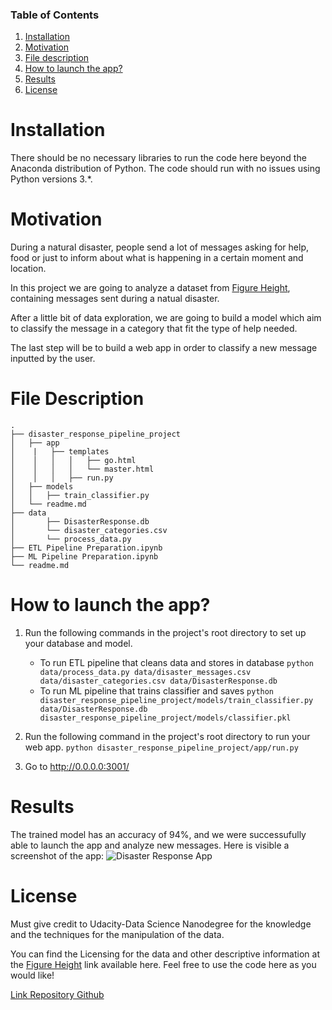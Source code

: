 ### Table of Contents

1. [ Installation ](#installation)
2. [ Motivation ](#motivation)
3. [ File description ](#file_desc)
4. [ How to launch the app? ](#launch_app)
5. [ Results ](#result)
6. [ License ](#license)

# Installation <a name="installation"></a>

There should be no necessary libraries to run the code here beyond the Anaconda distribution of Python. 
The code should run with no issues using Python versions 3.*.

# Motivation <a name="motivation"></a>

During a natural disaster, people send a lot of messages asking for help, food or just to inform about what is happening in a certain moment and location.

In this project we are going to analyze a dataset from [Figure Height](https://appen.com/), containing messages sent during a natual disaster.

After a little bit of data exploration, we are going to build a model which aim to classify the message in a category that fit the type of help needed.

The last step will be to build a web app in order to classify a new message inputted by the user.

# File Description <a name="file_desc"></a>

```
.
├── disaster_response_pipeline_project
│   ├── app
│    |   ├── templates
│    │   │   │   ├── go.html
│    │   │   │   └── master.html
│    │   │   ├── run.py
│   ├── models
│   │   ├── train_classifier.py
│   └── readme.md
├── data
│       ├── DisasterResponse.db
│       └── disaster_categories.csv
│       └── process_data.py
├── ETL Pipeline Preparation.ipynb
├── ML Pipeline Preparation.ipynb
└── readme.md

```

# How to launch the app? <a name="launch_app"></a>
1. Run the following commands in the project's root directory to set up your database and model.

    - To run ETL pipeline that cleans data and stores in database
        `python data/process_data.py data/disaster_messages.csv data/disaster_categories.csv data/DisasterResponse.db`
    - To run ML pipeline that trains classifier and saves
        `python disaster_response_pipeline_project/models/train_classifier.py data/DisasterResponse.db disaster_response_pipeline_project/models/classifier.pkl`

2. Run the following command in the project's root directory to run your web app.
    `python disaster_response_pipeline_project/app/run.py`

3. Go to http://0.0.0.0:3001/


# Results <a name="result"></a>
The trained model has an accuracy of 94%, and we were successufully able to launch the app and analyze new messages.
Here is visible a screenshot of the app:
![Disaster Response App](https://github.com/[thomasredz]/[Disaster-Response-Pipeline]/blob/[master]/image.jpg?raw=true)

# License <a name="license"></a>
Must give credit to Udacity-Data Science Nanodegree for the knowledge and the techniques for the manipulation of the data.

You can find the Licensing for the data and other descriptive information at the [Figure Height](https://appen.com/) link available here. 
Feel free to use the code here as you would like!

[Link Repository Github](https://github.com/thomasredz/Disaster-Response-Pipeline)
